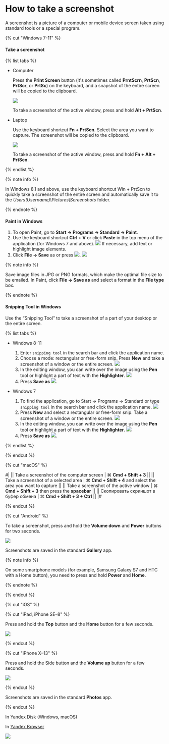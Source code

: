 # How to take a screenshot

A screenshot is a picture of a computer or mobile device screen taken using standard tools or a special program.

{% cut "Windows 7-11" %}

#### Take a screenshot

{% list tabs %}

- Computer

  Press the **Print Screen** button (it's sometimes called **PrntScrn**, **PrtScn**, **PrtScr**, or **PrtSc**) on the keyboard, and a snapshot of the entire screen will be copied to the clipboard.

  ![](../assets/usefull-tips/screenshot/windows/klava10.png)

  To take a screenshot of the active window, press and hold **Alt + PrtScn**.

- Laptop

  Use the keyboard shortcut **Fn + PrtScn**. Select the area you want to capture. The screenshot will be copied to the clipboard.

  ![](../assets/usefull-tips/screenshot/windows/klava11.png)

  To take a screenshot of the active window, press and hold **Fn + Alt + PrtScn**.

{% endlist %}

{% note info %}

 In Windows 8.1 and above, use the keyboard shortcut Win + PrtScn to quickly take a screenshot of the entire screen and automatically save it to the _Users\(Username)\Pictures\Screenshots_ folder.

{% endnote %}

#### Paint in Windows

1. To open Paint, go to **Start → Programs → Standard → Paint**.
2. Use the keyboard shortcut **Ctrl + V** or click **Paste** in the top menu of the application (for Windows 7 and above).
![](../assets/usefull-tips/screenshot/windows/scissors-paste.png)
If necessary, add text or highlight image elements.
3. Click **File → Save** as or press ![](../assets/usefull-tips/screenshot/windows/save-button.png).
![](../assets/usefull-tips/screenshot/windows/scissors-save3.png)

{% note info %}

Save image files in JPG or PNG formats, which make the optimal file size to be emailed. In Paint, click **File → Save as** and select a format in the **File type** box.

{% endnote %}

#### Snipping Tool in Windows

Use the “Snipping Tool” to take a screenshot of a part of your desktop or the entire screen.

{% list tabs %}

- Windows 8-11

  1. Enter `snipping tool` in the search bar and click the application name.
  2. Choose a mode: rectangular or free-form snip. Press **New** and take a screenshot of a window or the entire screen.
  ![](../assets/usefull-tips/screenshot/windows/scissors-form-w11.png)
  3. In the editing window, you can write over the image using the **Pen** tool or highlight a part of text with the **Highlighter**.
  ![](../assets/usefull-tips/screenshot/windows/scissors-mark-w11.png)
  4. Press **Save as** ![](../assets/usefull-tips/screenshot/windows/save-button-w11.png).

- Windows 7

  1. To find the application, go to Start → Programs → Standard or type `snipping tool` in the search bar and click the application name.
  ![](../assets/usefull-tips/screenshot/windows/scissors.png)
  2. Press **New** and select a rectangular or free-form snip. Take a screenshot of a window or the entire screen.
  ![](../assets/usefull-tips/screenshot/windows/scissors-form.png)
  3. In the editing window, you can write over the image using the **Pen** tool or highlight a part of text with the **Highlighter**.
  ![](../assets/usefull-tips/screenshot/windows/scissors-mark.png)
  4. Press **Save as** ![](../assets/usefull-tips/screenshot/windows/save-button.png).

{% endlist %}

{% endcut %}

{% cut "macOS" %}

#|
|| Take a screenshot of the computer screen | ⌘ **Cmd + Shift + 3** ||
|| Take a screenshot of a selected area | ⌘ **Cmd + Shift + 4** and select the area you want to capture ||
|| Take a screenshot of the active window | ⌘ **Cmd + Shift + 3** then press the **spacebar** ||
|| Скопировать скриншот в буфер обмена | ⌘ **Cmd + Shift + 3 + Ctrl** ||
|#

{% endcut %}

{% cut "Android" %}

To take a screenshot, press and hold the **Volume down** and **Power** buttons for two seconds.

![](../assets/usefull-tips/screenshot/android/scn-android.png)

Screenshots are saved in the standard **Gallery** app.

{% note info %}

On some smartphone models (for example, Samsung Galaxy S7 and HTC with a Home button), you need to press and hold **Power** and **Home**.

{% endnote %}

{% endcut %}

{% cut "iOS" %}

{% cut "iPad, iPhone SE–8" %}

Press and hold the **Top** button and the **Home** button for a few seconds.

![](../assets/usefull-tips/screenshot/ios/scn-iphone-7.png)

{% endcut %}

{% cut "iPhone X–13" %}

Press and hold the Side button and the **Volume up** button for a few seconds.

![](../assets/usefull-tips/screenshot/ios/scn-ios.png)

{% endcut %}

Screenshots are saved in the standard **Photos** app.

{% endcut %}

In [Yandex Disk](https://yandex.com/support/disk-desktop-windows/screenshots.html) (Windows, macOS)

In [Yandex Browser](https://yandex.com/support/browser/working-with-files/screenshots.html)

[![](../assets/buttons/contact-support.svg)](../troubleshooting/troubleshooting.md#not_working_properly)